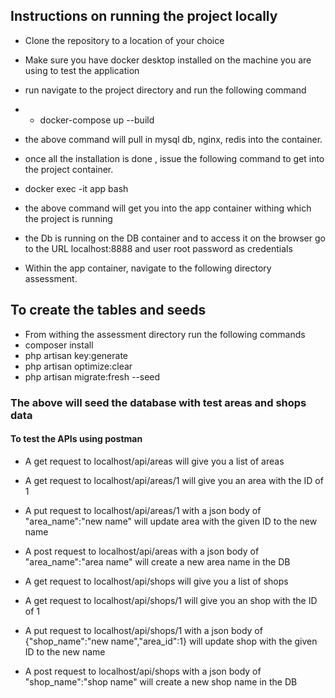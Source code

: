 ## Instructions on running the project locally ##
- Clone the repository to a location of your choice
- Make sure you have docker desktop installed on the machine you are using to test the application
- run navigate to the project directory and run the following command
- - docker-compose up --build
- the above command will pull in mysql db, nginx, redis into the container.
- once all the installation is done , issue the following command to get into the project container.

- docker exec -it app bash
- the above command will get you into the app container withing which the project is running
- the Db is running on the DB container and to access it on  the browser go to the URL localhost:8888 and user root password as credentials

- Within the app container, navigate to the following directory assessment.

## To create the tables and seeds ##

- From withing the assessment directory run the following commands
- composer install
- php artisan key:generate
- php artisan optimize:clear
- php artisan migrate:fresh --seed

### The above will seed the database with test areas and shops data ###

#### To test the APIs using postman ####
 - A get request to  localhost/api/areas   will give you a list of areas
 - A get request to  localhost/api/areas/1  will give you an area with the ID of 1
 - A put request to  localhost/api/areas/1  with a json body of "area_name":"new name"  will update area with the given ID to the new name
 - A post request to localhost/api/areas with a json body of "area_name":"area name" will create a new area name in the DB


- A get request to  localhost/api/shops   will give you a list of shops
- A get request to  localhost/api/shops/1  will give you an shop with the ID of 1
- A put request to  localhost/api/shops/1  with a json body of {"shop_name":"new name","area_id":1}  will update shop with the given ID to the new name
- A post request to localhost/api/shops with a json body of "shop_name":"shop name" will create a new shop name in the DB